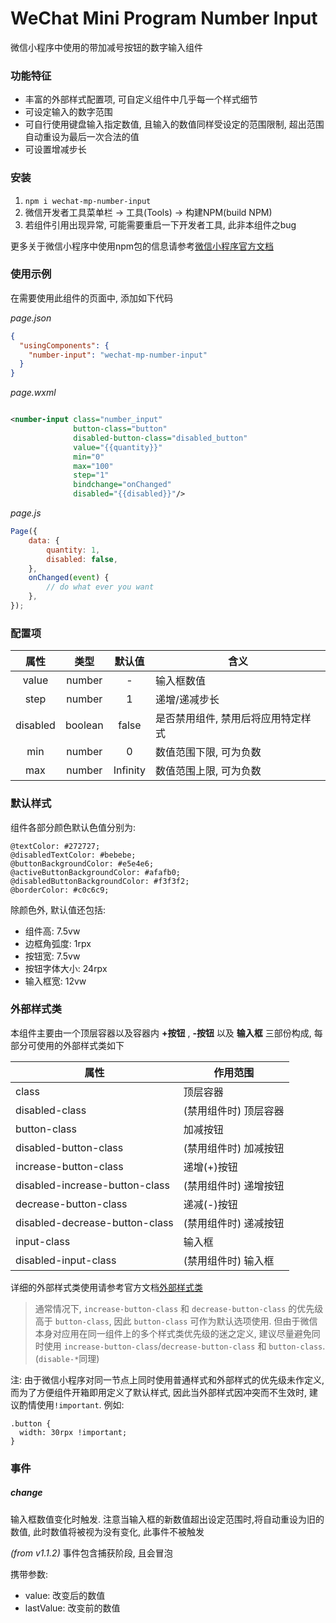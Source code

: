 # WeChat Mini Program Number Input

微信小程序中使用的带加减号按钮的数字输入组件

### 功能特征

- 丰富的外部样式配置项, 可自定义组件中几乎每一个样式细节
- 可设定输入的数字范围
- 可自行使用键盘输入指定数值, 且输入的数值同样受设定的范围限制, 超出范围自动重设为最后一次合法的值
- 可设置增减步长

### 安装

1. `npm i wechat-mp-number-input`
2. 微信开发者工具菜单栏 -> 工具(Tools) -> 构建NPM(build NPM)
3. 若组件引用出现异常, 可能需要重启一下开发者工具, 此非本组件之bug

更多关于微信小程序中使用npm包的信息请参考[微信小程序官方文档](https://developers.weixin.qq.com/miniprogram/dev/devtools/npm.html)

### 使用示例

在需要使用此组件的页面中, 添加如下代码

_page.json_

```json
{
  "usingComponents": {
    "number-input": "wechat-mp-number-input"
  }
}
```

_page.wxml_

```xml

<number-input class="number_input"
              button-class="button"
              disabled-button-class="disabled_button"
              value="{{quantity}}"
              min="0"
              max="100"
              step="1"
              bindchange="onChanged"
              disabled="{{disabled}}"/>
```

_page.js_

```javascript
Page({
    data: {
        quantity: 1,
        disabled: false,
    },
    onChanged(event) {
        // do what ever you want
    },
});
```

### 配置项

|    属性    |   类型    |   默认值    | 含义                 |
|:--------:|:-------:|:--------:|--------------------|
|  value   | number  |    -     | 输入框数值              |
|   step   | number  |    1     | 递增/递减步长            |
| disabled | boolean |  false   | 是否禁用组件, 禁用后将应用特定样式 |
|   min    | number  |    0     | 数值范围下限, 可为负数       |
|   max    | number  | Infinity | 数值范围上限, 可为负数       |

### 默认样式

组件各部分颜色默认色值分别为:

```less
@textColor: #272727;
@disabledTextColor: #bebebe;
@buttonBackgroundColor: #e5e4e6;
@activeButtonBackgroundColor: #afafb0;
@disabledButtonBackgroundColor: #f3f3f2;
@borderColor: #c0c6c9;
```

除颜色外, 默认值还包括:

- 组件高: 7.5vw
- 边框角弧度: 1rpx
- 按钮宽: 7.5vw
- 按钮字体大小: 24rpx
- 输入框宽: 12vw

### 外部样式类

本组件主要由一个顶层容器以及容器内 **+按钮** , **-按钮** 以及 **输入框** 三部份构成, 每部分可使用的外部样式类如下

| 属性                             | 作用范围         |
|--------------------------------|--------------|
| class                          | 顶层容器         |
| disabled-class                 | (禁用组件时) 顶层容器 |
| button-class                   | 加减按钮         |
| disabled-button-class          | (禁用组件时) 加减按钮 |
| increase-button-class          | 递增(+)按钮      |
| disabled-increase-button-class | (禁用组件时) 递增按钮 |
| decrease-button-class          | 递减(-)按钮      |
| disabled-decrease-button-class | (禁用组件时) 递减按钮 |
| input-class                    | 输入框          |
| disabled-input-class           | (禁用组件时) 输入框  |

详细的外部样式类使用请参考官方文档[外部样式类](https://developers.weixin.qq.com/miniprogram/dev/framework/custom-component/wxml-wxss.html#%E5%A4%96%E9%83%A8%E6%A0%B7%E5%BC%8F%E7%B1%BB)

> 通常情况下, `increase-button-class` 和 `decrease-button-class` 的优先级高于 `button-class`, 因此 `button-class` 可作为默认选项使用. 但由于微信本身对应用在同一组件上的多个样式类优先级的迷之定义,
> 建议尽量避免同时使用 `increase-button-class`/`decrease-button-class` 和 `button-class`. (`disable-*`同理) 

注: 由于微信小程序对同一节点上同时使用普通样式和外部样式的优先级未作定义, 而为了方便组件开箱即用定义了默认样式,
因此当外部样式因冲突而不生效时, 建议酌情使用`!important`. 例如:

```less
.button {
  width: 30rpx !important;
}
```

### 事件

##### change

输入框数值变化时触发. 注意当输入框的新数值超出设定范围时,将自动重设为旧的数值, 此时数值将被视为没有变化, 此事件不被触发

_(from v1.1.2)_ 事件包含捕获阶段, 且会冒泡

携带参数:

- value: 改变后的数值
- lastValue: 改变前的数值